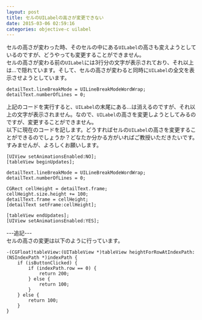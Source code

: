 ```yaml
---
layout: post
title: セルのUILabelの高さが変更できない
date: 2015-03-06 02:59:16
categories: objective-c uilabel
---
```

<p>セルの高さが変わった時、そのセルの中にある<code>UILabel</code>の高さも変えようとしているのですが、どうやっても変更することができません。<br>
セルの高さが変わる前の<code>UILabel</code>には3行分の文字が表示されており、それ以上は...で隠れています。そして、セルの高さが変わると同時に<code>UILabel</code>の全文を表示させようとしています。</p>

```
detailText.lineBreakMode = UILineBreakModeWordWrap;
detailText.numberOfLines = 0;
```

<p>上記のコードを実行すると、<code>UILabel</code>の末尾にある...は消えるのですが、それ以上の文字が表示されません。なので、<code>UILabel</code>の高さを変更しようとしてみるのですが、変更することができません。<br>
以下に現在のコードを記します。どうすればセルの<code>UILabel</code>の高さを変更することができるのでしょうか？どなたか分かる方がいればご教授いただきたいです。すみませんが、よろしくお願いします。</p>

```
[UIView setAnimationsEnabled:NO];
[tableView beginUpdates];

detailText.lineBreakMode = UILineBreakModeWordWrap;
detailText.numberOfLines = 0;

CGRect cellHeight = detailText.frame;
cellHeight.size.height += 100;
detailText.frame = cellHeight;
[detailText setFrame:cellHeight];

[tableView endUpdates];
[UIView setAnimationsEnabled:YES];
```

<p>---追記---<br>
セルの高さの変更は以下のように行っています。</p>

```
-(CGFloat)tableView:(UITableView *)tableView heightForRowAtIndexPath:(NSIndexPath *)indexPath {
    if (isButtonClicked) {
        if (indexPath.row == 0) {
            return 200;
        } else {
            return 100;
        }
    } else {
        return 100;
    }
}
```

